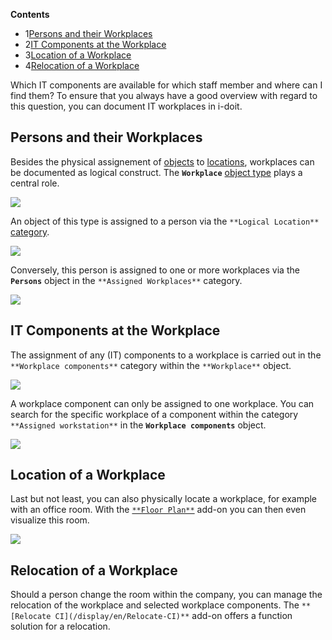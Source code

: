 **Contents**

*   1[Persons and their Workplaces](#Workplaces-PersonsandtheirWorkplaces)
*   2[IT Components at the Workplace](#Workplaces-ITComponentsattheWorkplace)
*   3[Location of a Workplace](#Workplaces-LocationofaWorkplace)
*   4[Relocation of a Workplace](#Workplaces-RelocationofaWorkplace)

Which IT components are available for which staff member and where can I find them? To ensure that you always have a good overview with regard to this question, you can document IT workplaces in i-doit.

Persons and their Workplaces
----------------------------

Besides the physical assignement of [objects](/display/en/Structure+of+the+IT+Documentation) to [locations](/display/en/Locations), workplaces can be documented as logical construct. The **`Workplace`** [object type](/display/en/Structure+of+the+IT+Documentation) plays a central role.

![](/download/attachments/66355764/image2017-11-7%208%3A59%3A36.png?version=1&modificationDate=1510048910178&api=v2&effects=drop-shadow)

An object of this type is assigned to a person via the `**Logical Location**` [category](/display/en/Structure+of+the+IT+Documentation).

![](/download/attachments/66355764/image2017-11-7%2010%3A2%3A15.png?version=1&modificationDate=1510048910146&api=v2&effects=drop-shadow)

Conversely, this person is assigned to one or more workplaces via the **`Persons`** object in the `**Assigned Workplaces**` category.

![](/download/attachments/66355764/image2017-11-7%2010%3A8%3A47.png?version=1&modificationDate=1510048910075&api=v2&effects=drop-shadow)

IT Components at the Workplace
------------------------------

The assignment of any (IT) components to a workplace is carried out in the `**Workplace components**` category within the `**Workplace**` object.

![](/download/attachments/66355764/image2017-11-7%2010%3A23%3A48.png?version=1&modificationDate=1510048910058&api=v2&effects=drop-shadow)

A workplace component can only be assigned to one workplace. You can search for the specific workplace of a component within the category `**Assigned workstation**` in the **`Workplace components`** object.

![](/download/attachments/66355764/image2017-11-7%2010%3A30%3A16.png?version=1&modificationDate=1510048910044&api=v2&effects=drop-shadow)

Location of a Workplace
-----------------------

Last but not least, you can also physically locate a workplace, for example with an office room. With the [`**Floor Plan**`](/display/de/Floorplan) add-on you can then even visualize this room.

![](/download/attachments/66355764/en_add-on_floorplan_office.png?version=1&modificationDate=1522316217968&api=v2&effects=drop-shadow)

Relocation of a Workplace
-------------------------

Should a person change the room within the company, you can manage the relocation of the workplace and selected workplace components. The `**[Relocate CI](/display/en/Relocate-CI)**` add-on offers a function solution for a relocation.
